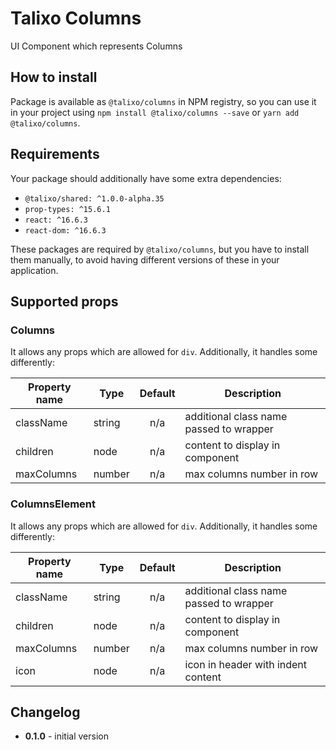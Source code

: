 # Talixo Columns

UI Component which represents Columns

## How to install

Package is available as `@talixo/columns` in NPM registry, so you can use it in your project
using `npm install @talixo/columns --save` or `yarn add @talixo/columns`.

## Requirements

Your package should additionally have some extra dependencies:

- `@talixo/shared: ^1.0.0-alpha.35`
- `prop-types: ^15.6.1`
- `react: ^16.6.3`
- `react-dom: ^16.6.3`

These packages are required by `@talixo/columns`, but you have to install them manually,
to avoid having different versions of these in your application.

## Supported props

### Columns
It allows any props which are allowed for `div`. Additionally, it handles some differently:

Property name | Type      | Default | Description                    
--------------|-----------|:-------:|--------------------------------
className     | string    | n/a     | additional class name passed to wrapper
children      | node      | n/a     | content to display in component
maxColumns    | number    | n/a     | max columns number in row

### ColumnsElement
It allows any props which are allowed for `div`. Additionally, it handles some differently:

Property name | Type      | Default | Description                    
--------------|-----------|:-------:|--------------------------------
className     | string    | n/a     | additional class name passed to wrapper
children      | node      | n/a     | content to display in component
maxColumns    | number    | n/a     | max columns number in row
icon          | node      | n/a     | icon in header with indent content

## Changelog

- **0.1.0** - initial version
